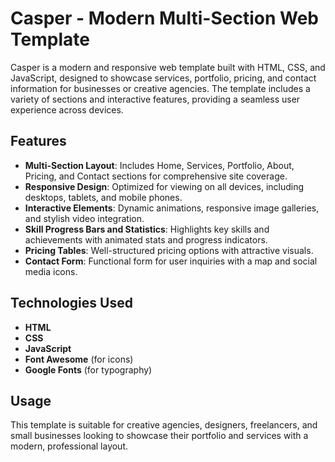 # Casper - Modern Multi-Section Web Template

Casper is a modern and responsive web template built with HTML, CSS, and JavaScript, designed to showcase services, portfolio, pricing, and contact information for businesses or creative agencies. The template includes a variety of sections and interactive features, providing a seamless user experience across devices.

## Features
- **Multi-Section Layout**: Includes Home, Services, Portfolio, About, Pricing, and Contact sections for comprehensive site coverage.
- **Responsive Design**: Optimized for viewing on all devices, including desktops, tablets, and mobile phones.
- **Interactive Elements**: Dynamic animations, responsive image galleries, and stylish video integration.
- **Skill Progress Bars and Statistics**: Highlights key skills and achievements with animated stats and progress indicators.
- **Pricing Tables**: Well-structured pricing options with attractive visuals.
- **Contact Form**: Functional form for user inquiries with a map and social media icons.

## Technologies Used
- **HTML**
- **CSS**
- **JavaScript**
- **Font Awesome** (for icons)
- **Google Fonts** (for typography)

## Usage
This template is suitable for creative agencies, designers, freelancers, and small businesses looking to showcase their portfolio and services with a modern, professional layout.
